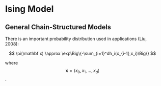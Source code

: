 # Ising Model 

## General Chain-Structured Models

There is an important probability distribution used in applications (Liu, 2008):

$$
\pi(\mathbf x) \approx \exp\Big\{-\sum_{i=1}^dh_i(x_{i-1},x_i)\Big\} 
$$

where $$\mathbf x = (x_0,x_1,\ldots,x_d)$$.

